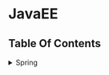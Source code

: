 JavaEE
==


## Table Of Contents
<details>
<summary>Spring</summary>

<details>
<summary>Spring入门</summary>

* [什么是Spring](spring#什么是Spring)
* [idea创建spring工程](spring#idea创建spring工程)
* [spring中的bean配置](spring#spring中的bean配置)
    * [IOC容器(DI容器)](spring#IOC容器DI容器)
    * [配置bean](spring#配置bean)
        * [基于xml文件配置bean，即spring配置文件配置bean](spring#基于xml文件配置bean即spring配置文件配置bean)
    * [spring IOC容器](spring#spring-IOC容器)
    * [ApplicationContext](spring#ApplicationContext)
    * [从IOC容器中获取bean实例](spring#从IOC容器中获取bean实例)
    * [依赖注入的方式](spring#依赖注入的方式)
    * [引用其他bean](spring#引用其他bean)
    * [内部bean](spring#内部bean)
    * [null值属性](spring#null值属性)
    * [级联属性](spring#级联属性)
    * [集合属性](spring#集合属性)
    * [使用p命名空间](spring#使用p命名空间)
    * [继承bean配置](spring#继承bean配置)
    * [xml配置bean自动装配](spring#xml配置bean自动装配)
    * [继承bean配置](spring#继承bean配置)
    * [依赖bean配置](spring#依赖bean配置)
    * [scope属性配置bean的作用域](spring#scope属性配置bean的作用域)
    * [使用外部属性文件](spring#使用外部属性文件)
    * [SpEL](spring#SpEL)
* [IOC容器中的bean的生命周期方法](spring#IOC容器中的bean的生命周期方法)
* [创建bean后置处理器](spring#创建bean后置处理器)
* [通过注解扫描组件](spring#通过注解扫描组件)
* [整合多个配置文件](spring#整合多个配置文件)
</details>

* Spring AOP
    * [Spring AOP](spring2#Spring-AOP)
    * [普通版AOP动态代理](spring2#普通版AOP动态代理)
    * [AOP相关术语](spring2#AOP相关术语)
    * [AspectJ](spring2#AspectJ)
        * [启用AspectJ注解支持](spring2#启用AspectJ注解支持)
        * [用AspectJ注解声明切面](spring2#用AspectJ注解声明切面)
    * [AspectJ切入点表达式](spring2#AspectJ切入点表达式)
    * [指定切面的优先级](spring2#指定切面的优先级)
    * [基于xml配置声明切面](spring2#基于xml配置声明切面)

* Spring对JDBC的支持
    * [JdbcTemplate](spring3#JdbcTemplate)
        * [简化JdbcTemplate查询](spring3#简化JdbcTemplate查询)
        * [注入JDBC模板配置](spring3#注入JDBC模板配置)
        * [JdbcTemplate数据库操作](spring3#JdbcTemplate数据库操作)
        * [在JdbcTemplate中使用具名参数](spring3#在JdbcTemplate中使用具名参数)
        * [JdbcTemplate级联属性解决方法，重写RowMapper方法，见示例queryAllEmployees()](springMVC4/src/com/java/curd/daoImpl/EmployeeDaoImpl.java)
    * [Spring对sql事务管理](spring3#Spring对sql事务管理)
    * [用@Transactional注解声明式地管理事务](spring3#用@Transactional注解声明式地管理事务)
        * [事务传播属性](spring3#事务传播属性)
        * [事务隔离级别、异常回滚控制、readOnly指定事务是否为只读、事务超时控制](spring3#事务隔离级别异常回滚控制readOnly指定事务是否为只读事务超时控制)
    * [xml配置声明式管理事务](spring3#xml配置声明式管理事务)

* Spring与Hibernate整合
    * [环境要求](spring4#环境要求)
    * [整合操作步骤](spring4#整合操作步骤)

* [web中使用Spring](spring5/README.md)

* Spring与Struts2整合
    * [整合目的](spring6#整合目的)
    * [整合步骤](spring6#整合步骤)
    * [整合的工作原理](spring6#整合的工作原理)
</details>